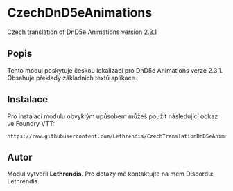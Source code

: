 
# CzechDnD5eAnimations

Czech translation of DnD5e Animations version 2.3.1

## Popis
Tento modul poskytuje českou lokalizaci pro DnD5e Animations verze 2.3.1. Obsahuje překlady základních textů aplikace.

## Instalace
Pro instalaci modulu obvyklým upůsobem můžeš použít následující odkaz ve Foundry VTT:

```
https://raw.githubusercontent.com/Lethrendis/CzechTranslationDnD5eAnimations/main/module.json
```

## Autor
Modul vytvořil **Lethrendis**. Pro dotazy mě kontaktujte na mém Discordu: Lethrendis.
